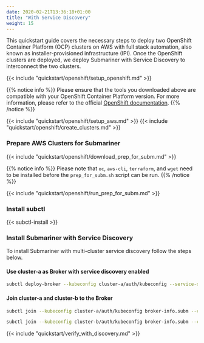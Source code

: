 ```yaml
---
date: 2020-02-21T13:36:18+01:00
title: "With Service Discovery"
weight: 15
---
```


This quickstart guide covers the necessary steps to deploy two OpenShift Container Platform (OCP) clusters on AWS with
full stack automation, also known as installer-provisioned infrastructure (IPI). Once the OpenShift clusters are deployed, we deploy
Submariner with Service Discovery to interconnect the two clusters.

{{< include "quickstart/openshift/setup_openshift.md" >}}

{{% notice info %}}
Please ensure that the tools you downloaded above are compatible with your OpenShift Container Platform version. For more information,
please refer to the official [OpenShift documentation](https://docs.openshift.com/container-platform/).
{{% /notice %}}

{{< include "quickstart/openshift/setup_aws.md" >}}
{{< include "quickstart/openshift/create_clusters.md" >}}

### Prepare AWS Clusters for Submariner

{{< include "quickstart/openshift/download_prep_for_subm.md" >}}

{{% notice info %}}
Please note that  `oc`, `aws-cli`, `terraform`, and `wget` need to be installed before the `prep_for_subm.sh` script can be run.
{{% /notice %}}

{{< include "quickstart/openshift/run_prep_for_subm.md" >}}

### Install subctl

{{< subctl-install >}}

### Install Submariner with Service Discovery

To install Submariner with multi-cluster service discovery follow the steps below.

#### Use cluster-a as Broker with service discovery enabled

```bash
subctl deploy-broker --kubeconfig cluster-a/auth/kubeconfig --service-discovery
```

#### Join cluster-a and cluster-b to the Broker

```bash
subctl join --kubeconfig cluster-a/auth/kubeconfig broker-info.subm --clusterid cluster-a
```

```bash
subctl join --kubeconfig cluster-b/auth/kubeconfig broker-info.subm --clusterid cluster-b
```

{{< include "quickstart/verify_with_discovery.md" >}}
